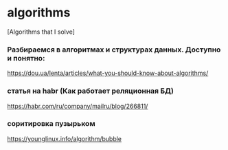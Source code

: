 # algorithms

[Algorithms that I solve]

### Разбираемся в алгоритмах и структурах данных. Доступно и понятно: 

https://dou.ua/lenta/articles/what-you-should-know-about-algorithms/

### статья на habr (Как работает реляционная БД)

https://habr.com/ru/company/mailru/blog/266811/

### соритировка пузырьком

https://younglinux.info/algorithm/bubble
